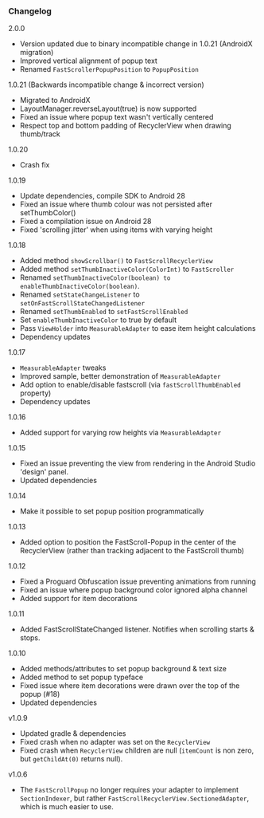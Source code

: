 ### Changelog

2.0.0

- Version updated due to binary incompatible change in 1.0.21 (AndroidX migration)
- Improved vertical alignment of popup text
- Renamed `FastScrollerPopupPosition` to `PopupPosition`

1.0.21 (Backwards incompatible change & incorrect version)

- Migrated to AndroidX
- LayoutManager.reverseLayout(true) is now supported
- Fixed an issue where popup text wasn't vertically centered
- Respect top and bottom padding of RecyclerView when drawing thumb/track

1.0.20

- Crash fix

1.0.19

- Update dependencies, compile SDK to Android 28
- Fixed an issue where thumb colour was not persisted after setThumbColor()
- Fixed a compilation issue on Android 28
- Fixed 'scrolling jitter' when using items with varying height

1.0.18

- Added method `showScrollbar()` to `FastScrollRecyclerView`
- Added method `setThumbInactiveColor(ColorInt)` to `FastScroller`
- Renamed `setThumbInactiveColor(boolean) to enableThumbInactiveColor(boolean)`.
- Renamed `setStateChangeListener` to `setOnFastScrollStateChangedListener`
- Renamed `setThumbEnabled` to `setFastScrollEnabled`
- Set `enableThumbInactiveColor` to true by default
- Pass `ViewHolder` into `MeasurableAdapter` to ease item height calculations
- Dependency updates

1.0.17

- `MeasurableAdapter` tweaks
- Improved sample, better demonstration of `MeasurableAdapter`
- Add option to enable/disable fastscroll (via `fastScrollThumbEnabled` property)
- Dependency updates

1.0.16

- Added support for varying row heights via `MeasurableAdapter`

1.0.15

- Fixed an issue preventing the view from rendering in the Android Studio 'design' panel.
- Updated dependencies

1.0.14

- Make it possible to set popup position programmatically

1.0.13

- Added option to position the FastScroll-Popup in the center of the RecyclerView (rather than tracking adjacent to the FastScroll thumb)

1.0.12

- Fixed a Proguard Obfuscation issue preventing animations from running
- Fixed an issue where popup background color ignored alpha channel
- Added support for item decorations

1.0.11

- Added FastScrollStateChanged listener. Notifies when scrolling starts & stops.

1.0.10

- Added methods/attributes to set popup background & text size
- Added method to set popup typeface
- Fixed issue where item decorations were drawn over the top of the popup (#18)
- Updated dependencies

v1.0.9

- Updated gradle & dependencies
- Fixed crash when no adapter was set on the `RecyclerView`
- Fixed crash when `RecyclerView` children are null (`itemCount` is non zero, but `getChildAt(0)` returns null).

v1.0.6
- The `FastScrollPopup` no longer requires your adapter to implement `SectionIndexer`, but rather `FastScrollRecyclerView.SectionedAdapter`, which is much easier to use.